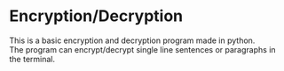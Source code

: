 # Encryption/Decryption
This is a basic encryption and decryption program made in python.  
The program can encrypt/decrypt single line sentences or paragraphs in the terminal.
